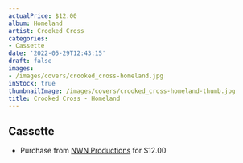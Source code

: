 ```yaml
---
actualPrice: $12.00
album: Homeland
artist: Crooked Cross
categories:
- Cassette
date: '2022-05-29T12:43:15'
draft: false
images:
- /images/covers/crooked_cross-homeland.jpg
inStock: true
thumbnailImage: /images/covers/crooked_cross-homeland-thumb.jpg
title: Crooked Cross - Homeland
---
```


## Cassette
* Purchase from [NWN Productions](http://shop.nwnprod.com/index.php?route=product/product&path=73&product_id=23793&sort=pd.name&order=ASC) for $12.00
